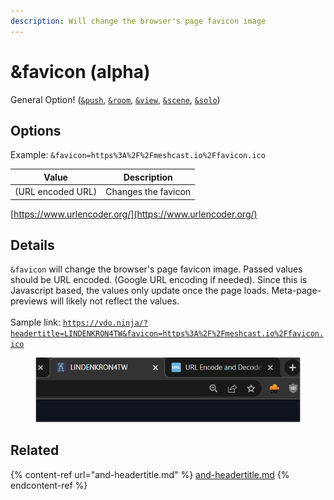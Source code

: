 ```yaml
---
description: Will change the browser's page favicon image
---
```


# \&favicon (alpha)

General Option! ([`&push`](../../source-settings/push.md), [`&room`](../../general-settings/room.md), [`&view`](../view-parameters/view.md), [`&scene`](../view-parameters/scene.md), [`&solo`](../mixer-scene-parameters/and-solo.md))

## Options

Example: `&favicon=https%3A%2F%2Fmeshcast.io%2Ffavicon.ico`

| Value             | Description         |
| ----------------- | ------------------- |
| (URL encoded URL) | Changes the favicon |

[https://www.urlencoder.org/](https://www.urlencoder.org/)

## Details

`&favicon` will change the browser's page favicon image. Passed values should be URL encoded. (Google URL encoding if needed). Since this is Javascript based, the values only update once the page loads. Meta-page-previews will likely not reflect the values.\
\
Sample link: [`https://vdo.ninja/?headertitle=LINDENKRON4TW&favicon=https%3A%2F%2Fmeshcast.io%2Ffavicon.ico`](https://vdo.ninja/?headertitle=LINDENKRON4TW\&favicon=https%3A%2F%2Fmeshcast.io%2Ffavicon.ico)

<div align="left">

<figure><img src="../../.gitbook/assets/image (181).png" alt=""><figcaption></figcaption></figure>

</div>

## Related

{% content-ref url="and-headertitle.md" %}
[and-headertitle.md](and-headertitle.md)
{% endcontent-ref %}
